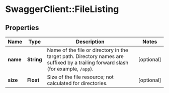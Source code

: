 # SwaggerClient::FileListing

## Properties
Name | Type | Description | Notes
------------ | ------------- | ------------- | -------------
**name** | **String** | Name of the file or directory in the target path. Directory names are suffixed by a trailing forward slash (for example, `/app`). | [optional] 
**size** | **Float** | Size of the file resource; not calculated for directories. | [optional] 


